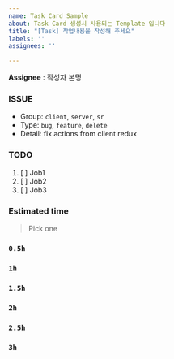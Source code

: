 ```yaml
---
name: Task Card Sample
about: Task Card 생성시 사용되는 Template 입니다
title: "[Task] 작업내용을 작성해 주세요"
labels: ''
assignees: ''

---
```


**Assignee** : 작성자 본명

### ISSUE
- Group:  `client`, `server`, `sr`
- Type: `bug`, `feature`, `delete`
- Detail: fix actions from client redux

### TODO
1. [ ] Job1
2. [ ] Job2
3. [ ] Job3

### Estimated time
> Pick one
### `0.5h`
### `1h`
### `1.5h`
### `2h`
### `2.5h`
### `3h`
